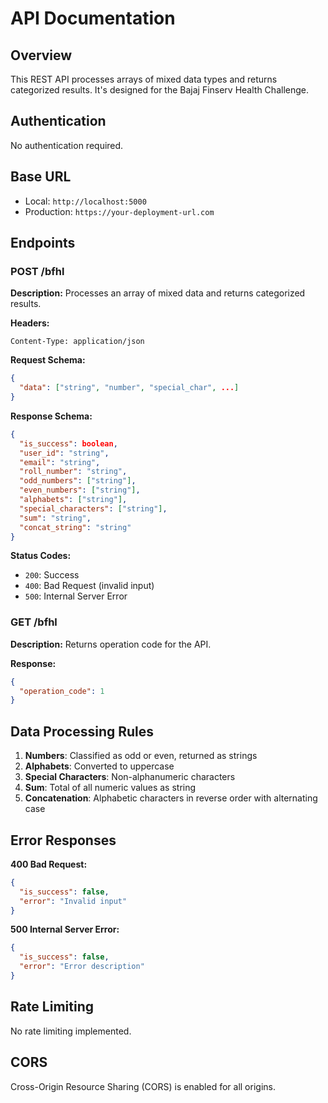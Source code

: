 # API Documentation

## Overview
This REST API processes arrays of mixed data types and returns categorized results. It's designed for the Bajaj Finserv Health Challenge.

## Authentication
No authentication required.

## Base URL
- Local: `http://localhost:5000`
- Production: `https://your-deployment-url.com`

## Endpoints

### POST /bfhl

**Description:** Processes an array of mixed data and returns categorized results.

**Headers:**
```
Content-Type: application/json
```

**Request Schema:**
```json
{
  "data": ["string", "number", "special_char", ...]
}
```

**Response Schema:**
```json
{
  "is_success": boolean,
  "user_id": "string",
  "email": "string", 
  "roll_number": "string",
  "odd_numbers": ["string"],
  "even_numbers": ["string"],
  "alphabets": ["string"],
  "special_characters": ["string"],
  "sum": "string",
  "concat_string": "string"
}
```

**Status Codes:**
- `200`: Success
- `400`: Bad Request (invalid input)
- `500`: Internal Server Error

### GET /bfhl

**Description:** Returns operation code for the API.

**Response:**
```json
{
  "operation_code": 1
}
```

## Data Processing Rules

1. **Numbers**: Classified as odd or even, returned as strings
2. **Alphabets**: Converted to uppercase
3. **Special Characters**: Non-alphanumeric characters
4. **Sum**: Total of all numeric values as string
5. **Concatenation**: Alphabetic characters in reverse order with alternating case

## Error Responses

**400 Bad Request:**
```json
{
  "is_success": false,
  "error": "Invalid input"
}
```

**500 Internal Server Error:**
```json
{
  "is_success": false,
  "error": "Error description"
}
```

## Rate Limiting
No rate limiting implemented.

## CORS
Cross-Origin Resource Sharing (CORS) is enabled for all origins.

